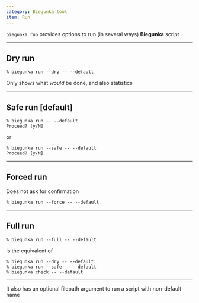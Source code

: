 ```yaml
---
category: Biegunka tool
item: Run
---
```


`biegunka run` provides options to run (in several ways) __Biegunka__ script

---

## Dry run

```shell
% biegunka run --dry -- --default
```

Only shows what *would* be done, and also statistics

---

## Safe run [default]

```shell
% biegunka run -- --default
Proceed? [y/N]
```

or

```shell
% biegunka run --safe -- --default
Proceed? [y/N]
```

---

## Forced run

Does not ask for confirmation

```shell
% biegunka run --force -- --default
```

---

## Full run

```shell
% biegunka run --full -- --default
```

is the equivalent of

```shell
% biegunka run --dry -- --default
% biegunka run --safe -- --default
% biegunka check -- --default
```

---

It also has an optional filepath argument to run a script with non-default name
